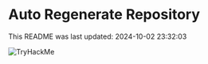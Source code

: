 # Auto Regenerate Repository

This README was last updated: 2024-10-02 23:32:03

 ![TryHackMe](https://tryhackme.com/badge/533634)